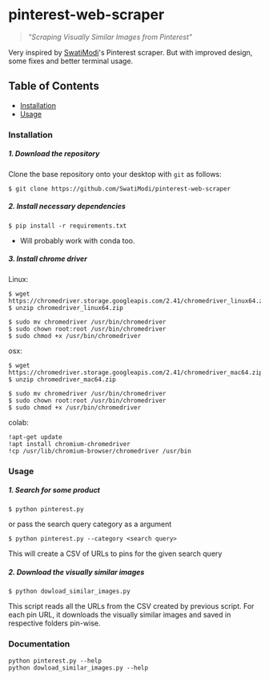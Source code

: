 # pinterest-web-scraper
> *"Scraping Visually Similar Images from Pinterest"*

Very inspired by [SwatiModi](https://github.com/SwatiModi/pinterest-web-scraper)'s Pinterest scraper. But with improved design, some fixes and better terminal usage.

## Table of Contents
* [Installation](#installation)
* [Usage](#usage)

### Installation

##### 1. Download the repository

Clone the base repository onto your desktop with `git` as follows:
```console
$ git clone https://github.com/SwatiModi/pinterest-web-scraper
```
##### 2. Install necessary dependencies

```console
$ pip install -r requirements.txt
```

* Will probably work with conda too.

##### 3. Install chrome driver

Linux:

```console
$ wget https://chromedriver.storage.googleapis.com/2.41/chromedriver_linux64.zip
$ unzip chromedriver_linux64.zip

$ sudo mv chromedriver /usr/bin/chromedriver
$ sudo chown root:root /usr/bin/chromedriver
$ sudo chmod +x /usr/bin/chromedriver

```

osx:

```console
$ wget https://chromedriver.storage.googleapis.com/2.41/chromedriver_mac64.zip
$ unzip chromedriver_mac64.zip

$ sudo mv chromedriver /usr/bin/chromedriver
$ sudo chown root:root /usr/bin/chromedriver
$ sudo chmod +x /usr/bin/chromedriver

```

colab:

```console
!apt-get update
!apt install chromium-chromedriver
!cp /usr/lib/chromium-browser/chromedriver /usr/bin
```

### Usage

##### 1. Search for some product

```console
$ python pinterest.py
```

or pass the search query category as a argument

```console
$ python pinterest.py --category <search query>
```

This will create a CSV of URLs to pins for the given search query


##### 2. Download the visually similar images

```console
$ python dowload_similar_images.py
```

This script reads all the URLs from the CSV created by previous script. For each pin URL, it downloads the visually similar images and saved in respective folders pin-wise.


### Documentation

```
python pinterest.py --help
python dowload_similar_images.py --help
```
